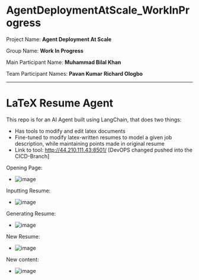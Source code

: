 # AgentDeploymentAtScale_WorkInProgress

Project Name: **Agent Deployment At Scale**

Group Name: **Work In Progress**

Main Participant Name: **Muhammad Bilal Khan**

Team Participant Names:
**Pavan Kumar**
**Richard Ologbo**

---------------------------------------------------------

# LaTeX Resume Agent

This repo is for an AI Agent built using LangChain, that does two things:
- Has tools to modify and edit latex documents
- Fine-tuned to modify latex-written resumes to model a given job description, while maintaining points made in original resume
- Link to tool: http://44.210.111.43:8501/ [DevOPS changed pushed into the CICD-Branch]

Opening Page:
- ![image](https://github.com/user-attachments/assets/90c66c1f-c376-4b2a-a20d-b6612d771563)

Inputting Resume:
- ![image](https://github.com/user-attachments/assets/bd1da217-8053-411c-a3be-1705924d1075)

Generating Resume:
- ![image](https://github.com/user-attachments/assets/5965a7a8-7fef-472d-9de6-96a1ce409ae7)

New Resume:
- ![image](https://github.com/user-attachments/assets/a5c68963-18e2-4f8d-b161-049f9e74ede5)

New content:
- ![image](https://github.com/user-attachments/assets/d5c42c7f-dc27-44d4-89c6-3f4a2fc2afe0)



